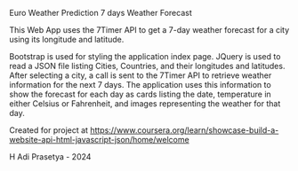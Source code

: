 Euro Weather Prediction
7 days  Weather Forecast


This Web App uses the 7Timer API to get a 7-day weather forecast for a city using its longitude and latitude.

Bootstrap is used for styling the application index page. JQuery is used to read a JSON file listing Cities, Countries, and their longitudes and latitudes. After selecting a city, a call is sent to the 7Timer API to retrieve weather information for the next 7 days. The application uses this information to show the forecast for each day as cards listing the date, temperature in either Celsius or Fahrenheit, and images representing the weather for that day.


Created for project at https://www.coursera.org/learn/showcase-build-a-website-api-html-javascript-json/home/welcome

H Adi Prasetya - 2024
